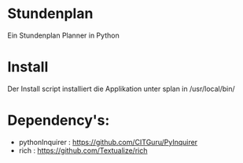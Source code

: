 # Stundenplan
Ein Stundenplan Planner in Python

# Install
Der Install script installiert die Applikation unter splan in /usr/local/bin/

# Dependency's:
- pythonInquirer : https://github.com/CITGuru/PyInquirer
- rich           : https://github.com/Textualize/rich


